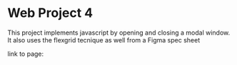 # Web Project 4

This project implements javascript by opening and closing a modal window. It also uses the flexgrid tecnique as well from a Figma spec sheet

link to page:
